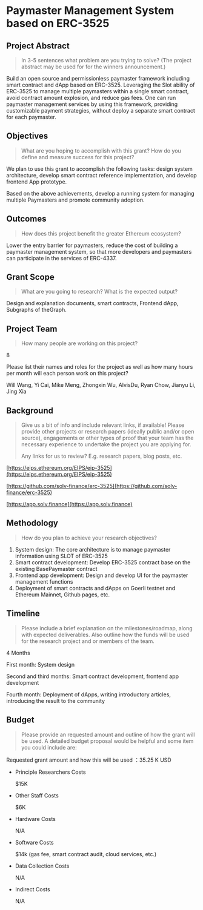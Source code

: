 # Paymaster Management System based on ERC-3525

## ****Project Abstract****

> In 3-5 sentences what problem are you trying to solve? (The project abstract may be used for for the winners announcement.)

Build an open source and permissionless paymaster framework including smart contract and dApp based on ERC-3525. Leveraging the Slot ability of ERC-3525 to manage multiple paymasters within a single smart contract, avoid contract amount explosion, and reduce gas fees.  One can run paymaster management services by using this framework, providing customizable payment strategies, without deploy a separate smart contract for each paymaster.

## ****Objectives****

> What are you hoping to accomplish with this grant? How do you define and measure success for this project?

We plan to use this grant to accomplish the following tasks: design system architecture, develop smart contract reference implementation, and develop frontend App prototype.

Based on the above achievements, develop a running system for managing multiple Paymasters and promote community adoption.

## ****Outcomes****

> How does this project benefit the greater Ethereum ecosystem?

Lower the entry barrier for paymasters, reduce the cost of building a paymaster management system, so that more developers and paymasters can participate in the services of ERC-4337.

## ****Grant Scope****

> What are you going to research? What is the expected output?

Design and explanation documents, smart contracts, Frontend dApp, Subgraphs of theGraph.

## ****Project Team****

> How many people are working on this project?

8

Please list their names and roles for the project as well as how many hours per month will each person work on this project?

Will Wang, Yi Cai, Mike Meng, Zhongxin Wu, AlvisDu, Ryan Chow, Jianyu Li, Jing Xia

## ****Background****

> Give us a bit of info and include relevant links, if available! Please provide other projects or research papers (ideally public and/or open source), engagements or other types of proof that your team has the necessary experience to undertake the project you are applying for.
> 
> Any links for us to review? E.g. research papers, blog posts, etc.

[https://eips.ethereum.org/EIPS/eip-3525](https://eips.ethereum.org/EIPS/eip-3525)

[https://github.com/solv-finance/erc-3525](https://github.com/solv-finance/erc-3525)

[https://app.solv.finance](https://app.solv.finance) 

## ****Methodology****

> How do you plan to achieve your research objectives?

1. System design: The core architecture is to manage paymaster information using SLOT of ERC-3525
2. Smart contract development: Develop ERC-3525 contract base on the existing BasePaymaster contract
3. Frontend app development: Design and develop UI for the paymaster management functions
4. Deployment of smart contracts and dApps on Goerli testnet and Ethereum Mainnet, Github pages, etc.

## ****Timeline****

> Please include a brief explanation on the milestones/roadmap, along with expected deliverables. Also outline how the funds will be used for the research project and or members of the team.

4 Months

First month: System design

Second and third months: Smart contract development, frontend app development

Fourth month: Deployment of dApps, writing introductory articles, introducing the result to the community

## ****Budget****

> Please provide an requested amount and outline of how the grant will be used. A detailed budget proposal would be helpful and some item you could include are:

Requested grant amount and how this will be used ：35.25 K USD

- Principle Researchers Costs
    
    $15K
    
- Other Staff Costs
    
    $6K
    
- Hardware Costs
    
    N/A
    
- Software Costs
    
    $14k (gas fee, smart contract audit, cloud services, etc.)
    
- Data Collection Costs
    
    N/A
    
- Indirect Costs
    
    N/A